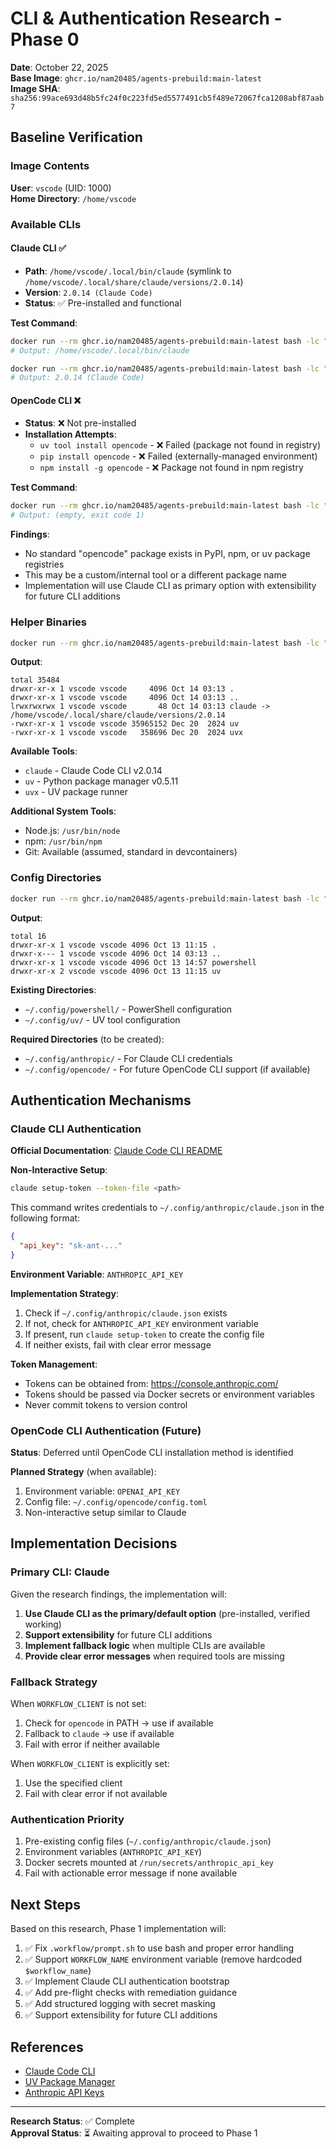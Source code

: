 # CLI & Authentication Research - Phase 0

**Date**: October 22, 2025  
**Base Image**: `ghcr.io/nam20485/agents-prebuild:main-latest`  
**Image SHA**: `sha256:99ace693d48b5fc24f0c223fd5ed5577491cb5f489e72067fca1208abf87aab7`

## Baseline Verification

### Image Contents

**User**: `vscode` (UID: 1000)  
**Home Directory**: `/home/vscode`

### Available CLIs

#### Claude CLI ✅
- **Path**: `/home/vscode/.local/bin/claude` (symlink to `/home/vscode/.local/share/claude/versions/2.0.14`)
- **Version**: `2.0.14 (Claude Code)`
- **Status**: ✅ Pre-installed and functional

**Test Command**:
```bash
docker run --rm ghcr.io/nam20485/agents-prebuild:main-latest bash -lc "which claude"
# Output: /home/vscode/.local/bin/claude

docker run --rm ghcr.io/nam20485/agents-prebuild:main-latest bash -lc "claude --version"
# Output: 2.0.14 (Claude Code)
```

#### OpenCode CLI ❌
- **Status**: ❌ Not pre-installed
- **Installation Attempts**:
  - `uv tool install opencode` - ❌ Failed (package not found in registry)
  - `pip install opencode` - ❌ Failed (externally-managed environment)
  - `npm install -g opencode` - ❌ Package not found in npm registry

**Test Command**:
```bash
docker run --rm ghcr.io/nam20485/agents-prebuild:main-latest bash -lc "which opencode"
# Output: (empty, exit code 1)
```

**Findings**:
- No standard "opencode" package exists in PyPI, npm, or uv package registries
- This may be a custom/internal tool or a different package name
- Implementation will use Claude CLI as primary option with extensibility for future CLI additions

### Helper Binaries

```bash
docker run --rm ghcr.io/nam20485/agents-prebuild:main-latest bash -lc "ls -la \$HOME/.local/bin"
```

**Output**:
```
total 35484
drwxr-xr-x 1 vscode vscode     4096 Oct 14 03:13 .
drwxr-xr-x 1 vscode vscode     4096 Oct 14 03:13 ..
lrwxrwxrwx 1 vscode vscode       48 Oct 14 03:13 claude -> /home/vscode/.local/share/claude/versions/2.0.14
-rwxr-xr-x 1 vscode vscode 35965152 Dec 20  2024 uv
-rwxr-xr-x 1 vscode vscode   358696 Dec 20  2024 uvx
```

**Available Tools**:
- `claude` - Claude Code CLI v2.0.14
- `uv` - Python package manager v0.5.11
- `uvx` - UV package runner

**Additional System Tools**:
- Node.js: `/usr/bin/node`
- npm: `/usr/bin/npm`
- Git: Available (assumed, standard in devcontainers)

### Config Directories

```bash
docker run --rm ghcr.io/nam20485/agents-prebuild:main-latest bash -lc "ls -la \$HOME/.config"
```

**Output**:
```
total 16
drwxr-xr-x 1 vscode vscode 4096 Oct 13 11:15 .
drwxr-x--- 1 vscode vscode 4096 Oct 14 03:13 ..
drwxr-xr-x 1 vscode vscode 4096 Oct 13 14:57 powershell
drwxr-xr-x 2 vscode vscode 4096 Oct 13 11:15 uv
```

**Existing Directories**:
- `~/.config/powershell/` - PowerShell configuration
- `~/.config/uv/` - UV tool configuration

**Required Directories** (to be created):
- `~/.config/anthropic/` - For Claude CLI credentials
- `~/.config/opencode/` - For future OpenCode CLI support (if available)

## Authentication Mechanisms

### Claude CLI Authentication

**Official Documentation**: [Claude Code CLI README](https://github.com/anthropics/claude-code)

**Non-Interactive Setup**:
```bash
claude setup-token --token-file <path>
```

This command writes credentials to `~/.config/anthropic/claude.json` in the following format:
```json
{
  "api_key": "sk-ant-..."
}
```

**Environment Variable**: `ANTHROPIC_API_KEY`

**Implementation Strategy**:
1. Check if `~/.config/anthropic/claude.json` exists
2. If not, check for `ANTHROPIC_API_KEY` environment variable
3. If present, run `claude setup-token` to create the config file
4. If neither exists, fail with clear error message

**Token Management**:
- Tokens can be obtained from: https://console.anthropic.com/
- Tokens should be passed via Docker secrets or environment variables
- Never commit tokens to version control

### OpenCode CLI Authentication (Future)

**Status**: Deferred until OpenCode CLI installation method is identified

**Planned Strategy** (when available):
1. Environment variable: `OPENAI_API_KEY`
2. Config file: `~/.config/opencode/config.toml`
3. Non-interactive setup similar to Claude

## Implementation Decisions

### Primary CLI: Claude
Given the research findings, the implementation will:
1. **Use Claude CLI as the primary/default option** (pre-installed, verified working)
2. **Support extensibility** for future CLI additions
3. **Implement fallback logic** when multiple CLIs are available
4. **Provide clear error messages** when required tools are missing

### Fallback Strategy
When `WORKFLOW_CLIENT` is not set:
1. Check for `opencode` in PATH → use if available
2. Fallback to `claude` → use if available
3. Fail with error if neither available

When `WORKFLOW_CLIENT` is explicitly set:
1. Use the specified client
2. Fail with clear error if not available

### Authentication Priority
1. Pre-existing config files (`~/.config/anthropic/claude.json`)
2. Environment variables (`ANTHROPIC_API_KEY`)
3. Docker secrets mounted at `/run/secrets/anthropic_api_key`
4. Fail with actionable error message if none available

## Next Steps

Based on this research, Phase 1 implementation will:
1. ✅ Fix `.workflow/prompt.sh` to use bash and proper error handling
2. ✅ Support `WORKFLOW_NAME` environment variable (remove hardcoded `$workflow_name`)
3. ✅ Implement Claude CLI authentication bootstrap
4. ✅ Add pre-flight checks with remediation guidance
5. ✅ Add structured logging with secret masking
6. ✅ Support extensibility for future CLI additions

## References

- [Claude Code CLI](https://github.com/anthropics/claude-code)
- [UV Package Manager](https://github.com/astral-sh/uv)
- [Anthropic API Keys](https://console.anthropic.com/)

---

**Research Status**: ✅ Complete  
**Approval Status**: ⏳ Awaiting approval to proceed to Phase 1
